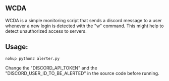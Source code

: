 ## WCDA

WCDA is a simple monitoring script that sends a discord message to a user whenever a new login is detected with the "w" command. This might help to detect unauthorized access to servers.

## Usage:

`nohup python3 alerter.py`

Change the "DISCORD_API_TOKEN" and the "DISCORD_USER_ID_TO_BE_ALERTED" in the source code before running.